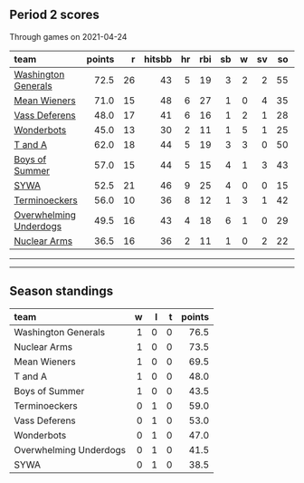 

## Period 2 scores

Through games on 2021-04-24


|team                                              | points|  r| hitsbb| hr| rbi| sb|  w| sv| so|   era|  whip|
|:-------------------------------------------------|------:|--:|------:|--:|---:|--:|--:|--:|--:|-----:|-----:|
|[Washington Generals](./washingtongenerals)       |   72.5| 26|     43|  5|  19|  3|  2|  2| 55| 3.106| 0.956|
|[Mean Wieners](./meanwieners)                     |   71.0| 15|     48|  6|  27|  1|  0|  4| 35| 2.277| 0.867|
|[Vass Deferens](./vassdeferens)                   |   48.0| 17|     41|  6|  16|  1|  2|  1| 28| 4.500| 1.344|
|[Wonderbots](./wonderbots)                        |   45.0| 13|     30|  2|  11|  1|  5|  1| 25| 2.761| 0.682|
|[T and A](./tanda)                                |   62.0| 18|     44|  5|  19|  3|  3|  0| 50| 4.930| 1.096|
|[Boys of Summer](./boysofsummer)                  |   57.0| 15|     44|  5|  15|  4|  1|  3| 43| 4.590| 1.140|
|[SYWA](./sywa)                                    |   52.5| 21|     46|  9|  25|  4|  0|  0| 15| 7.941| 1.824|
|[Terminoeckers](./terminoeckers)                  |   56.0| 10|     36|  8|  12|  1|  3|  1| 42| 2.727| 0.939|
|[Overwhelming Underdogs](./overwhelmingunderdogs) |   49.5| 16|     43|  4|  18|  6|  1|  0| 29| 4.355| 1.210|
|[Nuclear Arms](./nucleararms)                     |   36.5| 16|     36|  2|  11|  1|  0|  2| 22| 3.375| 1.125|

* * *
* * *

## Season standings


|team                   |  w|  l|  t| points|
|:----------------------|--:|--:|--:|------:|
|Washington Generals    |  1|  0|  0|   76.5|
|Nuclear Arms           |  1|  0|  0|   73.5|
|Mean Wieners           |  1|  0|  0|   69.5|
|T and A                |  1|  0|  0|   48.0|
|Boys of Summer         |  1|  0|  0|   43.5|
|Terminoeckers          |  0|  1|  0|   59.0|
|Vass Deferens          |  0|  1|  0|   53.0|
|Wonderbots             |  0|  1|  0|   47.0|
|Overwhelming Underdogs |  0|  1|  0|   41.5|
|SYWA                   |  0|  1|  0|   38.5|


